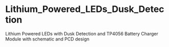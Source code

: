 # Lithium_Powered_LEDs_Dusk_Detection
Lithium Powered LEDs with Dusk Detection and TP4056 Battery Charger Module
with schematic and PCD design
